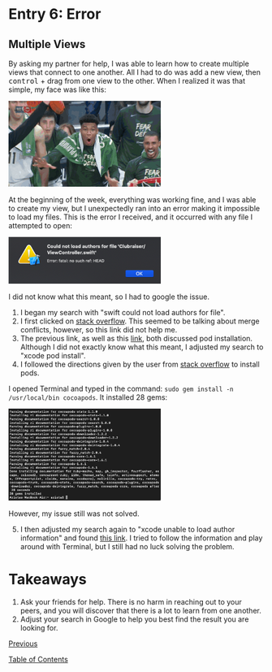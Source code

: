 # Entry 6: Error

## Multiple Views

By asking my partner for help, I was able to learn how to create multiple views that connect to one another. All I had to do was add a new view, then <kbd>control</kbd> + drag from one view to the other. When I realized it was that simple, my face was like this:

<img src="../images/06-wow.gif" style="width: 300px;" />

At the beginning of the week, everything was working fine, and I was able to create my view, but I unexpectedly ran into an error making it impossible to load my files. This is the error I received, and it occurred with any file I attempted to open:

<img src="../images/06-error.png" style="width: 300px;" />

I did not know what this meant, so I had to google the issue.

1. I began my search with "swift could not load authors for file".
2. I first clicked on [stack overflow](https://www.google.com/search?safe=strict&rlz=1C5CHFA_enUS759US759&ei=5qrVXN_bCI2l_Qb3j5KAAg&q=swift+could+not+load+authors+for+file&oq=swift+could+not+load+author&gs_l=psy-ab.1.0.33i22i29i30l6.22102.26448..28238...0.0..1.432.1809.18j2j4-1......0....1..gws-wiz.......0j0i22i30.5socNKetylo). This seemed to be talking about merge conflicts, however, so this link did not help me.
3. The previous link, as well as this [link](https://github.com/CocoaPods/CocoaPods/issues/763), both discussed pod installation. Although I did not exactly know what this meant, I adjusted my search to "xcode pod install".
4. I followed the directions given by the user from [stack overflow](https://stackoverflow.com/questions/20755044/how-to-install-cocoapods) to install pods.

I opened Terminal and typed in the command: `sudo gem install -n /usr/local/bin cocoapods`. It installed 28 gems:

<img src="../images/06-gems.png" style="width: 300px;" />

However, my issue still was not solved.

5. I then adjusted my search again to "xcode unable to load author information" and found [this link](https://stackoverflow.com/questions/51053831/xcode-cant-check-who-to-blame-information). I tried to follow the information and play around with Terminal, but I still had no luck solving the problem.

# Takeaways
1. Ask your friends for help. There is no harm in reaching out to your peers, and you will discover that there is a lot to learn from one another.
2. Adjust your search in Google to help you best find the result you are looking for.

[Previous](entry05-week5.md)

[Table of Contents](../README.md)